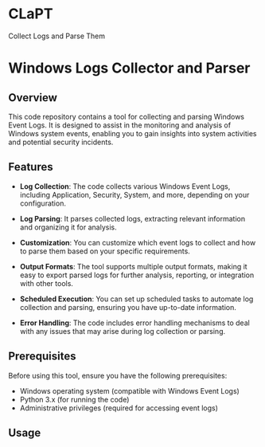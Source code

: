 # CLaPT
Collect Logs and Parse Them

# Windows Logs Collector and Parser

## Overview

This code repository contains a tool for collecting and parsing Windows Event Logs. It is designed to assist in the monitoring and analysis of Windows system events, enabling you to gain insights into system activities and potential security incidents.

## Features

- **Log Collection**: The code collects various Windows Event Logs, including Application, Security, System, and more, depending on your configuration.

- **Log Parsing**: It parses collected logs, extracting relevant information and organizing it for analysis.

- **Customization**: You can customize which event logs to collect and how to parse them based on your specific requirements.

- **Output Formats**: The tool supports multiple output formats, making it easy to export parsed logs for further analysis, reporting, or integration with other tools.

- **Scheduled Execution**: You can set up scheduled tasks to automate log collection and parsing, ensuring you have up-to-date information.

- **Error Handling**: The code includes error handling mechanisms to deal with any issues that may arise during log collection or parsing.

## Prerequisites

Before using this tool, ensure you have the following prerequisites:

- Windows operating system (compatible with Windows Event Logs)
- Python 3.x (for running the code)
- Administrative privileges (required for accessing event logs)

## Usage
